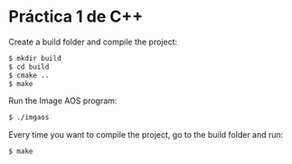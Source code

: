 # Práctica 1 de C++

Create a build folder and compile the project:
```sh
$ mkdir build
$ cd build
$ cmake ..
$ make
```

Run the Image AOS program:
```sh
$ ./imgaos
```

Every time you want to compile the project, go to the build folder and run:
```sh
$ make
```

